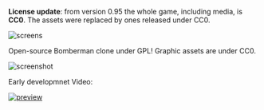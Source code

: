 **License update**: from version 0.95 the whole game, including media, is **CC0**. The assets were replaced by ones released under CC0.

![screens](https://github.com/drummyfish/bombman/blob/master/resources/logo.png?raw=true)

Open-source Bomberman clone under GPL! Graphic assets are under CC0.

![screenshot](http://i.imgur.com/3xbgAPM.png)

Early developmnet Video:

[![preview](http://img.youtube.com/vi/N1pGgX_rFOQ/0.jpg)](http://www.youtube.com/watch?v=N1pGgX_rFOQ "preview")
